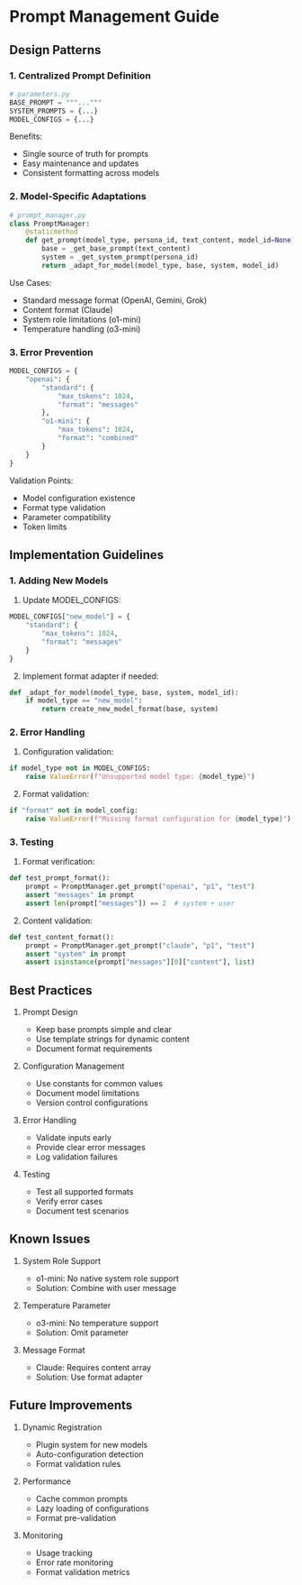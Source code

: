 # Prompt Management Guide

## Design Patterns

### 1. Centralized Prompt Definition

```python
# parameters.py
BASE_PROMPT = """..."""
SYSTEM_PROMPTS = {...}
MODEL_CONFIGS = {...}
```

Benefits:
- Single source of truth for prompts
- Easy maintenance and updates
- Consistent formatting across models

### 2. Model-Specific Adaptations

```python
# prompt_manager.py
class PromptManager:
    @staticmethod
    def get_prompt(model_type, persona_id, text_content, model_id=None):
        base = _get_base_prompt(text_content)
        system = _get_system_prompt(persona_id)
        return _adapt_for_model(model_type, base, system, model_id)
```

Use Cases:
- Standard message format (OpenAI, Gemini, Grok)
- Content format (Claude)
- System role limitations (o1-mini)
- Temperature handling (o3-mini)

### 3. Error Prevention

```python
MODEL_CONFIGS = {
    "openai": {
        "standard": {
            "max_tokens": 1024,
            "format": "messages"
        },
        "o1-mini": {
            "max_tokens": 1024,
            "format": "combined"
        }
    }
}
```

Validation Points:
- Model configuration existence
- Format type validation
- Parameter compatibility
- Token limits

## Implementation Guidelines

### 1. Adding New Models

1. Update MODEL_CONFIGS:
```python
MODEL_CONFIGS["new_model"] = {
    "standard": {
        "max_tokens": 1024,
        "format": "messages"
    }
}
```

2. Implement format adapter if needed:
```python
def _adapt_for_model(model_type, base, system, model_id):
    if model_type == "new_model":
        return create_new_model_format(base, system)
```

### 2. Error Handling

1. Configuration validation:
```python
if model_type not in MODEL_CONFIGS:
    raise ValueError(f"Unsupported model type: {model_type}")
```

2. Format validation:
```python
if "format" not in model_config:
    raise ValueError(f"Missing format configuration for {model_type}")
```

### 3. Testing

1. Format verification:
```python
def test_prompt_format():
    prompt = PromptManager.get_prompt("openai", "p1", "test")
    assert "messages" in prompt
    assert len(prompt["messages"]) == 2  # system + user
```

2. Content validation:
```python
def test_content_format():
    prompt = PromptManager.get_prompt("claude", "p1", "test")
    assert "system" in prompt
    assert isinstance(prompt["messages"][0]["content"], list)
```

## Best Practices

1. Prompt Design
   - Keep base prompts simple and clear
   - Use template strings for dynamic content
   - Document format requirements

2. Configuration Management
   - Use constants for common values
   - Document model limitations
   - Version control configurations

3. Error Handling
   - Validate inputs early
   - Provide clear error messages
   - Log validation failures

4. Testing
   - Test all supported formats
   - Verify error cases
   - Document test scenarios

## Known Issues

1. System Role Support
   - o1-mini: No native system role support
   - Solution: Combine with user message

2. Temperature Parameter
   - o3-mini: No temperature support
   - Solution: Omit parameter

3. Message Format
   - Claude: Requires content array
   - Solution: Use format adapter

## Future Improvements

1. Dynamic Registration
   - Plugin system for new models
   - Auto-configuration detection
   - Format validation rules

2. Performance
   - Cache common prompts
   - Lazy loading of configurations
   - Format pre-validation

3. Monitoring
   - Usage tracking
   - Error rate monitoring
   - Format validation metrics
